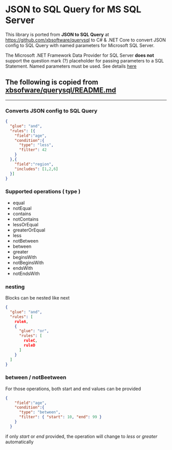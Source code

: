 JSON to SQL Query for MS SQL Server
==================

This library is ported from **JSON to SQL Query** at <https://github.com/xbsoftware/querysql> to C# & .NET Core to convert JSON config to SQL Query with named parameters for Microsoft SQL Server.

The Microsoft .NET Framework Data Provider for SQL Server **does not** support the question mark (?) placeholder for passing parameters to a SQL Statement. Named parameters must be used. See details [here](https://docs.microsoft.com/en-us/dotnet/api/system.data.sqlclient.sqlcommand.parameters?view=dotnet-plat-ext-3.1#remarks)


## The following is copied from [xbsofware/querysql/README.md](https://github.com/xbsoftware/querysql#readme)

---

### Converts JSON config to SQL Query

```json
{
  "glue": "and",
  "rules": [{
    "field":"age",
    "condition":{
      "type": "less",
      "filter": 42
    } 
  },{
    "field":"region",
    "includes": [1,2,6]
  }] 
}
```

### Supported operations ( type )

- equal
- notEqual
- contains
- notContains
- lessOrEqual
- greaterOrEqual
- less
- notBetween
- between
- greater
- beginsWith
- notBeginsWith
- endsWith
- notEndsWith

### nesting

Blocks can be nested like next

```json
{
  "glue": "and",
  "rules": [
    ruleA,
    {
      "glue": "or",
      "rules": [
        ruleC,
        ruleD
      ] 
    }
  ] 
}
```

### between / notBeetween

For those operations, both start and end values can be provided

```json
{
    "field":"age",
    "condition":{
      "type": "between",
      "filter": { "start": 10, "end": 99 }
    } 
  }
```

if only *start* or *end* provided, the operation will change to *less* or *greater* automatically